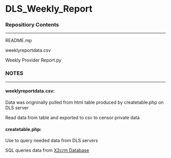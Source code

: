 # DLS_Weekly_Report

### Repositiory Contents
---

README.mp

weeklyreportdata.csv

Weekly Provider Report.py


### NOTES
---

#### weeklyreportdata.csv:
 
Data was origninally pulled from html table produced by createtable.php on DLS server

Read data from table and exported to csv to censor private data
  
#### createtable.php:

Use to query needed data from DLS servers

SQL queries data from [X2crm Database](https://github.com/X2Engine/X2CRM)

